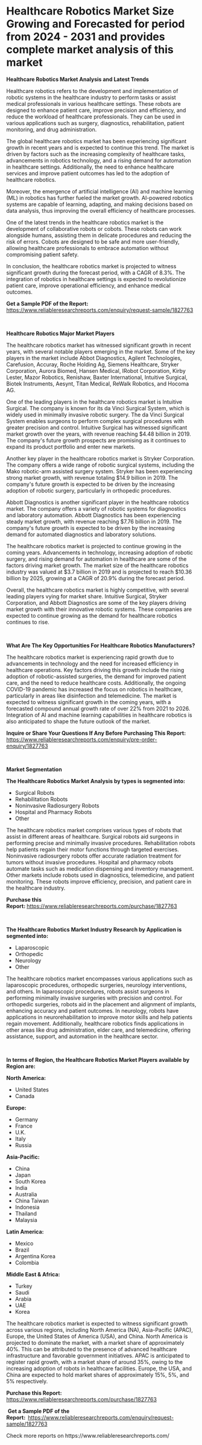 <p><h1>Healthcare Robotics Market Size Growing and Forecasted for period from 2024 - 2031 and provides complete market analysis of this market</h1></p><p><strong>Healthcare Robotics Market Analysis and Latest Trends</strong></p>
<p><p>Healthcare robotics refers to the development and implementation of robotic systems in the healthcare industry to perform tasks or assist medical professionals in various healthcare settings. These robots are designed to enhance patient care, improve precision and efficiency, and reduce the workload of healthcare professionals. They can be used in various applications such as surgery, diagnostics, rehabilitation, patient monitoring, and drug administration.</p><p>The global healthcare robotics market has been experiencing significant growth in recent years and is expected to continue this trend. The market is driven by factors such as the increasing complexity of healthcare tasks, advancements in robotics technology, and a rising demand for automation in healthcare settings. Additionally, the need to enhance healthcare services and improve patient outcomes has led to the adoption of healthcare robotics.</p><p>Moreover, the emergence of artificial intelligence (AI) and machine learning (ML) in robotics has further fueled the market growth. AI-powered robotics systems are capable of learning, adapting, and making decisions based on data analysis, thus improving the overall efficiency of healthcare processes.</p><p>One of the latest trends in the healthcare robotics market is the development of collaborative robots or cobots. These robots can work alongside humans, assisting them in delicate procedures and reducing the risk of errors. Cobots are designed to be safe and more user-friendly, allowing healthcare professionals to embrace automation without compromising patient safety.</p><p>In conclusion, the healthcare robotics market is projected to witness significant growth during the forecast period, with a CAGR of 8.3%. The integration of robotics in healthcare settings is expected to revolutionize patient care, improve operational efficiency, and enhance medical outcomes.</p></p>
<p><strong>Get a Sample PDF of the Report:&nbsp;</strong> <a href="https://www.reliableresearchreports.com/enquiry/request-sample/1827763">https://www.reliableresearchreports.com/enquiry/request-sample/1827763</a></p>
<p>&nbsp;</p>
<p><strong>Healthcare Robotics Major Market Players</strong></p>
<p><p>The healthcare robotics market has witnessed significant growth in recent years, with several notable players emerging in the market. Some of the key players in the market include Abbot Diagnostics, Agilent Technologies, Carefusion, Accuray, Roche Holding Ag, Siemens Healthcare, Stryker Corporation, Aurora Biomed, Hansen Medical, IRobot Corporation, Kirby Lester, Mazor Robotics, Renishaw, Baxter International, Intuitive Surgical, Biotek Instruments, Aesynt, Titan Medical, ReWalk Robotics, and Hocoma AG.</p><p>One of the leading players in the healthcare robotics market is Intuitive Surgical. The company is known for its da Vinci Surgical System, which is widely used in minimally invasive robotic surgery. The da Vinci Surgical System enables surgeons to perform complex surgical procedures with greater precision and control. Intuitive Surgical has witnessed significant market growth over the years, with revenue reaching $4.48 billion in 2019. The company's future growth prospects are promising as it continues to expand its product portfolio and enter new markets.</p><p>Another key player in the healthcare robotics market is Stryker Corporation. The company offers a wide range of robotic surgical systems, including the Mako robotic-arm assisted surgery system. Stryker has been experiencing strong market growth, with revenue totaling $14.9 billion in 2019. The company's future growth is expected to be driven by the increasing adoption of robotic surgery, particularly in orthopedic procedures.</p><p>Abbott Diagnostics is another significant player in the healthcare robotics market. The company offers a variety of robotic systems for diagnostics and laboratory automation. Abbott Diagnostics has been experiencing steady market growth, with revenue reaching $7.76 billion in 2019. The company's future growth is expected to be driven by the increasing demand for automated diagnostics and laboratory solutions.</p><p>The healthcare robotics market is projected to continue growing in the coming years. Advancements in technology, increasing adoption of robotic surgery, and rising demand for automation in healthcare are some of the factors driving market growth. The market size of the healthcare robotics industry was valued at $3.7 billion in 2019 and is projected to reach $10.36 billion by 2025, growing at a CAGR of 20.9% during the forecast period.</p><p>Overall, the healthcare robotics market is highly competitive, with several leading players vying for market share. Intuitive Surgical, Stryker Corporation, and Abbott Diagnostics are some of the key players driving market growth with their innovative robotic systems. These companies are expected to continue growing as the demand for healthcare robotics continues to rise.</p></p>
<p>&nbsp;</p>
<p><strong>What Are The Key Opportunities For Healthcare Robotics Manufacturers?</strong></p>
<p><p>The healthcare robotics market is experiencing rapid growth due to advancements in technology and the need for increased efficiency in healthcare operations. Key factors driving this growth include the rising adoption of robotic-assisted surgeries, the demand for improved patient care, and the need to reduce healthcare costs. Additionally, the ongoing COVID-19 pandemic has increased the focus on robotics in healthcare, particularly in areas like disinfection and telemedicine. The market is expected to witness significant growth in the coming years, with a forecasted compound annual growth rate of over 22% from 2021 to 2026. Integration of AI and machine learning capabilities in healthcare robotics is also anticipated to shape the future outlook of the market.</p></p>
<p><strong>Inquire or Share Your Questions If Any Before Purchasing This Report:</strong> <a href="https://www.reliableresearchreports.com/enquiry/pre-order-enquiry/1827763">https://www.reliableresearchreports.com/enquiry/pre-order-enquiry/1827763</a></p>
<p>&nbsp;</p>
<p><strong>Market Segmentation</strong></p>
<p><strong>The Healthcare Robotics Market Analysis by types is segmented into:</strong></p>
<p><ul><li>Surgical Robots</li><li>Rehabilitation Robots</li><li>Noninvasive Radiosurgery Robots</li><li>Hospital and Pharmacy Robots</li><li>Other</li></ul></p>
<p><p>The healthcare robotics market comprises various types of robots that assist in different areas of healthcare. Surgical robots aid surgeons in performing precise and minimally invasive procedures. Rehabilitation robots help patients regain their motor functions through targeted exercises. Noninvasive radiosurgery robots offer accurate radiation treatment for tumors without invasive procedures. Hospital and pharmacy robots automate tasks such as medication dispensing and inventory management. Other markets include robots used in diagnostics, telemedicine, and patient monitoring. These robots improve efficiency, precision, and patient care in the healthcare industry.</p></p>
<p><strong>Purchase this Report:&nbsp;</strong><a href="https://www.reliableresearchreports.com/purchase/1827763">https://www.reliableresearchreports.com/purchase/1827763</a></p>
<p>&nbsp;</p>
<p><strong>The Healthcare Robotics Market Industry Research by Application is segmented into:</strong></p>
<p><ul><li>Laparoscopic</li><li>Orthopedic</li><li>Neurology</li><li>Other</li></ul></p>
<p><p>The healthcare robotics market encompasses various applications such as laparoscopic procedures, orthopedic surgeries, neurology interventions, and others. In laparoscopic procedures, robots assist surgeons in performing minimally invasive surgeries with precision and control. For orthopedic surgeries, robots aid in the placement and alignment of implants, enhancing accuracy and patient outcomes. In neurology, robots have applications in neurorehabilitation to improve motor skills and help patients regain movement. Additionally, healthcare robotics finds applications in other areas like drug administration, elder care, and telemedicine, offering assistance, support, and automation in the healthcare sector.</p></p>
<p>&nbsp;</p>
<p><strong>In terms of Region, the Healthcare Robotics Market Players available by Region are:</strong></p>
<p>
    <p> <strong> North America: </strong>
        <ul>
            <li>United States</li>
            <li>Canada</li>
        </ul>
        </p> 
    <p> <strong> Europe: </strong>
        <ul>
            <li>Germany</li>
            <li>France</li>
            <li>U.K.</li>
            <li>Italy</li>
            <li>Russia</li>
        </ul>
        </p> 
    <p> <strong> Asia-Pacific: </strong>
        <ul>
            <li>China</li>
            <li>Japan</li>
            <li>South Korea</li>
            <li>India</li>
            <li>Australia</li>
            <li>China Taiwan</li>
            <li>Indonesia</li>
            <li>Thailand</li>
            <li>Malaysia</li>
        </ul>
        </p> 
    <p> <strong> Latin America: </strong>
        <ul>
            <li>Mexico</li>
            <li>Brazil</li>
            <li>Argentina Korea</li>
            <li>Colombia</li>
        </ul>
        </p> 
    <p> <strong> Middle East & Africa: </strong>
        <ul>
            <li>Turkey</li>
            <li>Saudi</li>
            <li>Arabia</li>
            <li>UAE</li>
            <li>Korea</li>
        </ul>
    </p>
    </p>
<p><p>The healthcare robotics market is expected to witness significant growth across various regions, including North America (NA), Asia-Pacific (APAC), Europe, the United States of America (USA), and China. North America is projected to dominate the market, with a market share of approximately 40%. This can be attributed to the presence of advanced healthcare infrastructure and favorable government initiatives. APAC is anticipated to register rapid growth, with a market share of around 35%, owing to the increasing adoption of robots in healthcare facilities. Europe, the USA, and China are expected to hold market shares of approximately 15%, 5%, and 5% respectively.</p></p>
<p><strong>Purchase this Report: </strong><a href="https://www.reliableresearchreports.com/purchase/1827763">https://www.reliableresearchreports.com/purchase/1827763</a></p>
<p>&nbsp;<strong>Get a Sample PDF of the Report:&nbsp;&nbsp;</strong><a href="https://www.reliableresearchreports.com/enquiry/request-sample/1827763">https://www.reliableresearchreports.com/enquiry/request-sample/1827763</a></p>
<p><strong></strong></p>
<p>Check more reports on https://www.reliableresearchreports.com/</p>